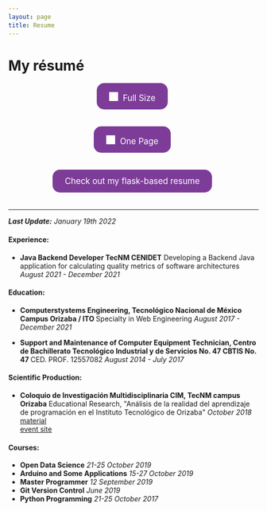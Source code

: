 ```yaml
---
layout: page
title: Resume
---
```


<style>
.cvbutton {
  display: inline-block;
  padding: 13px 25px;
  margin-right:5px;
  margin-bottom: 20px;
  font-size: 1.2em;
  cursor: pointer;
  text-align: center;
  text-decoration: none;
  outline: none;
  color: #fff;
  background-color: #7D3C98;
  border: none;
  border-radius: 15px;
}

.cvbutton:hover {
  background-color: #3498DB;
  box-shadow: 0 12px 16px 0 rgba(255,255,255,0.30), 0 17px 50px 0 rgba(0,0,0,0.20);
}

.cvbutton:active {
  background-color: #424949;
  transform: translateY(4px);
}
@media (max-width: 400px){
  .cvbutton {
    display: block;
  }
}
</style>

# My résumé

<center>
<a class="cvbutton" href="/assets/docs/aca_resume.pdf" target="_blank"><span><img src="/assets/images/pdf.png" height="18px" style="padding-top:5px; margin-right:5px;">  Full Size </span></a>

<a class="cvbutton" href="/assets/docs/resume.pdf" target="_blank"><span><img src="/assets/images/pdf.png" height="18px" style="padding-top:5px; margin-right:5px;">  One Page </span></a>

<a class="cvbutton" href="https://nicodemozilli.glitch.me" target="_blank"><span> Check out my flask-based resume </span></a>
</center>


---
<i><b>Last Update:</b> January 19th 2022</i>


<h4>Experience:</h4>
<ul>
    <li>
      <b>Java Backend Developer TecNM CENIDET</b>
      Developing a Backend Java application for calculating quality metrics of software architectures
      <i >August 2021 - December 2021</i>
    </li>
</ul>

<h4>Education:</h4>
<ul>
  <li>
    <b>Computerstystems Engineering, Tecnológico Nacional de México Campus Orizaba / ITO </b> Specialty in Web Engineering <i> August 2017 - December 2021 </i>
  </li>
</ul>
<ul>
  <li>
    <b>Support and Maintenance of Computer Equipment Technician, Centro de Bachillerato Tecnológico Industrial y de Servicios No. 47 CBTIS No. 47 </b> CED. PROF. 12557082 <i> August 2014 - July 2017 </i>
  </li>
</ul>

<h4>Scientific Production:</h4>
<ul>
  <li>
    <b>Coloquio de Investigación Multidisciplinaria CIM, TecNM campus Orizaba</b>
    Educational Research, "Análisis de la realidad del aprendizaje de programación en el Instituto Tecnológico de Orizaba"  
    <i>October 2018</i>
    <br><a href="assets/docs/material-CIM2018.pdf" target="_blank">material</a>
    <br><a href="http://cim.orizaba.tecnm.mx/?page_id=161" target="_blank">event site</a>
  </li>
</ul>
<h4>Courses:</h4>
<ul>
  <li><b>Open Data Science</b> <i>21-25 October 2019</i></li>
  <li><b>Arduino and Some Applications</b> <i>15-27 October 2019</i></li>
  <li><b>Master Programmer</b> <i>12 September 2019</i></li>
  <li><b>Git Version Control</b> <i>June 2019</i></li>
  <li><b>Python Programming</b> <i>21-25 October 2017</i></li>
</ul>
